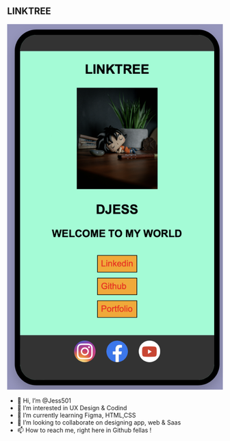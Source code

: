 ## LINKTREE

![Preview](preview_linktree.png)

- 👋 Hi, I’m @Jess501
- 👀 I’m interested in UX Design & Codind 
- 🌱 I’m currently learning Figma, HTML,CSS
- 💞️ I’m looking to collaborate on designing app, web & Saas
- 📫 How to reach me, right here in Github fellas !
